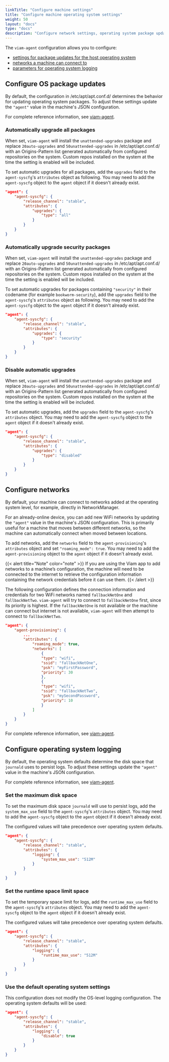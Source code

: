```yaml
---
linkTitle: "Configure machine settings"
title: "Configure machine operating system settings"
weight: 50
layout: "docs"
type: "docs"
description: "Configure network settings, operating system package updates and logging defaults."
---
```


The `viam-agent` configuration allows you to configure:

- [settings for package updates for the host operating system](#configure-os-package-updates)
- [networks a machine can connect to](#configure-networks)
- [parameters for operating system logging](#configure-operating-system-logging)

## Configure OS package updates

By default, the configuration in <FILE>/etc/apt/apt.conf.d/</FILE> determines the behavior for updating operating system packages.
To adjust these settings update the `"agent"` value in the machine's JSON configuration.

For complete reference information, see [viam-agent](/configure/agent/#agent-syscfg).

### Automatically upgrade all packages

When set, `viam-agent` will install the `unattended-upgrades` package and replace `20auto-upgrades` and `50unattended-upgrades` in <FILE>/etc/apt/apt.conf.d/</FILE> with an Origins-Pattern list generated automatically from configured repositories on the system.
Custom repos installed on the system at the time the setting is enabled will be included.

To set automatic upgrades for all packages, add the `upgrades` field to the `agent-syscfg`'s `attributes` object as following.
You may need to add the `agent-syscfg` object to the `agent` object if it doesn't already exist.


```json
"agent": {
    "agent-syscfg": {
        "release_channel": "stable",
        "attributes": {
            "upgrades": {
                "type": "all"
            }
        }
    }
}
```

### Automatically upgrade security packages

When set, `viam-agent` will install the `unattended-upgrades` package and replace `20auto-upgrades` and `50unattended-upgrades` in <FILE>/etc/apt/apt.conf.d/</FILE> with an Origins-Pattern list generated automatically from configured repositories on the system.
Custom repos installed on the system at the time the setting is enabled will be included.

To set automatic upgrades for packages containing `"security"` in their codename (for example `bookworm-security`), add the `upgrades` field to the `agent-syscfg`'s `attributes` object as following.
You may need to add the `agent-syscfg` object to the `agent` object if it doesn't already exist.

```json
"agent": {
    "agent-syscfg": {
        "release_channel": "stable",
        "attributes": {
            "upgrades": {
                "type": "security"
            }
        }
    }
}
```

### Disable automatic upgrades

When set, `viam-agent` will install the `unattended-upgrades` package and replace `20auto-upgrades` and `50unattended-upgrades` in <FILE>/etc/apt/apt.conf.d/</FILE> with an Origins-Pattern list generated automatically from configured repositories on the system.
Custom repos installed on the system at the time the setting is enabled will be included.

To set automatic upgrades, add the `upgrades` field to the `agent-syscfg`'s `attributes` object.
You may need to add the `agent-syscfg` object to the `agent` object if it doesn't already exist.

```json
"agent": {
    "agent-syscfg": {
        "release_channel": "stable",
        "attributes": {
            "upgrades": {
                "type": "disabled"
            }
        }
    }
}
```

## Configure networks

By default, your machine can connect to networks added at the operating system level, for example, directly in NetworkManager.

For an already-online device, you can add new WiFi networks by updating the `"agent"` value in the machine's JSON configuration.
This is primarily useful for a machine that moves between different networks, so the machine can automatically connect when moved between locations.

To add networks, add the `networks` field to the `agent-provisioning`'s `attributes` object and set `"roaming_mode": true`.
You may need to add the `agent-provisioning` object to the `agent` object if it doesn't already exist.

{{< alert title="Note" color="note" >}}
If you are using the Viam app to add networks to a machine’s configuration, the machine will need to be connected to the internet to retrieve the configuration information containing the network credentials before it can use them.
{{< /alert >}}

The following configuration defines the connection information and credentials for two WiFi networks named `fallbackNetOne` and `fallbackNetTwo`.
`viam-agent` will try to connect to `fallbackNetOne` first, since its priority is highest.
If the `fallbackNetOne` is not available or the machine can connect but internet is not available, `viam-agent` will then attempt to connect to `fallbackNetTwo`.

```json
"agent": {
    "agent-provisioning": {
        ...
        "attributes": {
            "roaming_mode": true,
            "networks": [
                {
                "type": "wifi",
                "ssid": "fallbackNetOne",
                "psk": "myFirstPassword",
                "priority": 30
                },
                {
                "type": "wifi",
                "ssid": "fallbackNetTwo",
                "psk": "mySecondPassword",
                "priority": 10
                }
            ]
        }
    }
}
```

For complete reference information, see [viam-agent](/configure/agent/#networks).

## Configure operating system logging

By default, the operating system defaults determine the disk space that `journald` uses to persist logs.
To adjust these settings update the `"agent"` value in the machine's JSON configuration.

For complete reference information, see [viam-agent](/configure/agent/#agent-syscfg).

### Set the maximum disk space

To set the maximum disk space `journald` will use to persist logs, add the `system_max_use` field to the `agent-syscfg`'s `attributes` object.
You may need to add the `agent-syscfg` object to the `agent` object if it doesn't already exist.

The configured values will take precedence over operating system defaults.

```json
"agent": {
    "agent-syscfg": {
        "release_channel": "stable",
        "attributes": {
            "logging": {
                "system_max_use": "512M"
            }
        }
    }
}
```

### Set the runtime space limit space

To set the temporary space limit for logs, add the `runtime_max_use` field to the `agent-syscfg`'s `attributes` object.
You may need to add the `agent-syscfg` object to the `agent` object if it doesn't already exist.

The configured values will take precedence over operating system defaults.

```json
"agent": {
    "agent-syscfg": {
        "release_channel": "stable",
        "attributes": {
            "logging": {
                "runtime_max_use": "512M"
            }
        }
    }
}
```

### Use the default operating system settings

This configuration does not modify the OS-level logging configuration.
The operating system defaults will be used:

```json
"agent": {
    "agent-syscfg": {
        "release_channel": "stable",
        "attributes": {
            "logging": {
                "disable": true
            }
        }
    }
}
```
